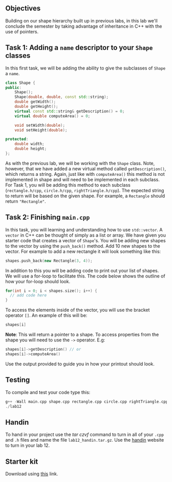 ## Objectives

Building on our shape hierarchy built up in previous labs, in this lab we'll conclude the 
semester by taking advantage of inheritance in C++ with the use of pointers.

## Task 1: Adding a `name` descriptor to your `Shape` classes

In this first task, we will be adding the ability to give the subclasses of `Shape` a `name`. 

```c++
class Shape {
public:
    Shape();
    Shape(double, double, const std::string);
    double getWidth();
    double getHeight();
    virtual const std::string& getDescription() = 0;
    virtual double computeArea() = 0;

    void setWidth(double);
    void setHeight(double);

protected:
    double width;
    double height;
};
```

As with the previous lab, we will be working with the `Shape` class. Note, however, that we have added a new virtual method called `getDescription()`, which returns a string. Again, just like with `computeArea()` this method is not implemented in shape and will need to be implemented in each subclass. For Task 1, you will be adding this method to each subclass (`rectangle.h/cpp`, `circle.h/cpp`, `rightTriangle.h/cpp`). The expected string to return will be based on the given shape. For example, a `Rectangle` should return `"Rectangle"`.

## Task 2: Finishing `main.cpp`

In this task, you will learning and understanding how to use `std::vector`. A `vector` in C++ can be thought of simply as a list or array. We have given you starter code that creates a vector of `Shape`'s. You will be adding new shapes to the vector by using the `push_back()` method. Add 10 new shapes to the vector. For example to add a new rectangle it will look something like this:

```c++
shapes.push_back(new Rectangle(3, 4));
```

In addition to this you will be adding code to print out your list of shapes. We will use a for-loop to facilitate this. The code below shows the outline of how your for-loop should look.

```c++
for(int i = 0; i < shapes.size(); i++) {
  // add code here
}
```

To access the elements inside of the vector, you will use the bracket operator `[]`. An example of this will be:

```c++
shapes[i]
```

**Note**: This will return a pointer to a shape. To access properties from the shape you will need to use the `->` operator. E.g:

```c++
shapes[i]->getDescription() // or
shapes[i]->computeArea()
```

Use the output provided to guide you in how your printout should look.

## Testing

To compile and test your code type this:

```c++
g++ -Wall main.cpp shape.cpp rectangle.cpp circle.cpp rightTriangle.cpp -o lab12
./lab12
```

## Handin

To hand in your project use the *tar czvf* command to turn in all of your `.cpp` and `.h` files and name the file `lab12_handin.tar.gz`. Use the [handin](http://handin.cs.clemson.edu/courses) website to turn in your lab 12.

## Starter kit
Download using [this](https://github.com/Welchd1/cpsc210-labs/releases/download/11.0/lab11.tar.gz) link.
